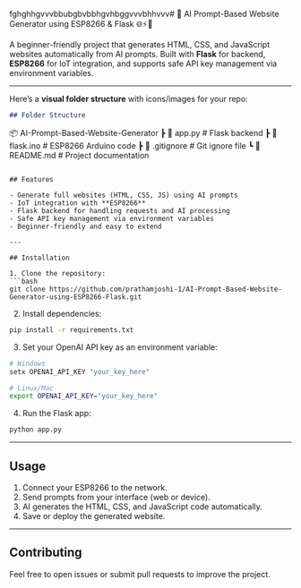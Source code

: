 fghghhgvvvbbubgbvbbhgvhbggvvvbhhvvv# 🚀 AI Prompt-Based Website Generator using ESP8266 & Flask 🌐⚡🤖

A beginner-friendly project that generates HTML, CSS, and JavaScript websites automatically from AI prompts. Built with **Flask** for backend, **ESP8266** for IoT integration, and supports safe API key management via environment variables.

---

Here’s a **visual folder structure** with icons/images for your repo:

```markdown
## Folder Structure

```

📦 AI-Prompt-Based-Website-Generator
┣ 📄 app.py        # Flask backend
┣ 📄 flask.ino     # ESP8266 Arduino code
┣ 📄 .gitignore    # Git ignore file
┗ 📄 README.md     # Project documentation

```

## Features

- Generate full websites (HTML, CSS, JS) using AI prompts
- IoT integration with **ESP8266**
- Flask backend for handling requests and AI processing
- Safe API key management via environment variables
- Beginner-friendly and easy to extend

---

## Installation

1. Clone the repository:
```bash
git clone https://github.com/prathamjoshi-1/AI-Prompt-Based-Website-Generator-using-ESP8266-Flask.git
````

2. Install dependencies:

```bash
pip install -r requirements.txt
```

3. Set your OpenAI API key as an environment variable:

```bash
# Windows
setx OPENAI_API_KEY "your_key_here"

# Linux/Mac
export OPENAI_API_KEY="your_key_here"
```

4. Run the Flask app:

```bash
python app.py
```

---

## Usage

1. Connect your ESP8266 to the network.
2. Send prompts from your interface (web or device).
3. AI generates the HTML, CSS, and JavaScript code automatically.
4. Save or deploy the generated website.

---

## Contributing

Feel free to open issues or submit pull requests to improve the project.



```
